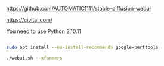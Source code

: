 https://github.com/AUTOMATIC1111/stable-diffusion-webui

https://civitai.com/

You need to use Python 3.10.11

```sh

sudo apt install --no-install-recommends google-perftools

./webui.sh --xformers

```